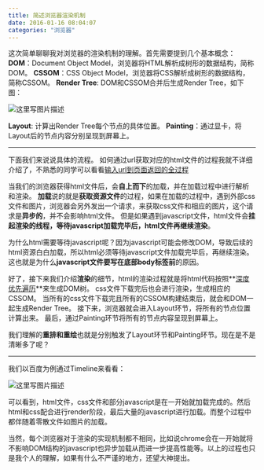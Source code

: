 ```yaml
---
title: 简述浏览器渲染机制
date: 2016-01-16 08:04:07
categories: "浏览器"
---
```


这次简单聊聊我对浏览器的渲染机制的理解。首先需要提到几个基本概念：
**DOM**：Document Object Model，浏览器将HTML解析成树形的数据结构，简称DOM。
**CSSOM**：CSS Object Model，浏览器将CSS解析成树形的数据结构，简称CSSOM。
**Render Tree**: DOM和CSSOM合并后生成Render Tree，如下图：

![这里写图片描述](http://img.blog.csdn.net/20160116195023285)

**Layout**: 计算出Render Tree每个节点的具体位置。
**Painting**：通过显卡，将Layout后的节点内容分别呈现到屏幕上。

---

下面我们来说说具体的流程。
如何通过url获取对应的html文件的过程我就不详细介绍了，不熟悉的同学可以看看[输入url到页面返回的全过程](http://blog.csdn.net/mevicky/article/details/46789381)

当我们的浏览器获得html文件后，会**自上而下**的加载，并在加载过程中进行解析和渲染。
**加载**说的就是**获取资源文件**的过程，如果在加载的过程中，遇到外部css文件和图片，浏览器会另外发出一个请求，来获取css文件和相应的图片，这个请求是**异步的**，并不会影响html文件。
但是如果遇到javascript文件，html文件会**挂起渲染的线程，等待javascript加载完毕后，html文件再继续渲染**。

为什么html需要等待javascript呢？因为javascript可能会修改DOM，导致后续的html资源白白加载，所以html必须等待javascript文件加载完毕后，再继续渲染。这也就是为什么**javascript文件要写在底部body标签前**的原因。

好了，接下来我们介绍**渲染**的细节，html的渲染过程就是将html代码按照**[深度优先遍历](http://blog.csdn.net/mevicky/article/details/45921567)**来生成DOM树。
css文件下载完后也会进行渲染，生成相应的CSSOM。
当所有的css文件下载完且所有的CSSOM构建结束后，就会和DOM一起生成Render Tree。
接下来，浏览器就会进入Layout环节，将所有的节点位置计算出来。
最后，通过Painting环节将所有的节点内容呈现到屏幕上。

我们理解的**重排和重绘**也就是分别触发了Layout环节和Painting环节。现在是不是清晰多了呢？

---

我们以百度为例通过Timeline来看看：

![这里写图片描述](http://img.blog.csdn.net/20160116195452275)

可以看到，html文件，css文件和部分javascript是在一开始就加载完成的。然后html和css配合进行render阶段，最后大量的javascript进行加载。而整个过程中都伴随着零散文件如图片的加载。

当然，每个浏览器对于渲染的实现机制都不相同，比如说chrome会在一开始就将不影响DOM结构的javascript也异步加载从而进一步提高性能等。以上的过程也只是我个人的理解，如果有什么不严谨的地方，还望大神提出。
